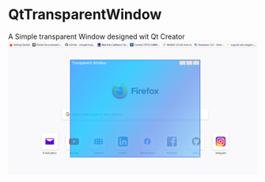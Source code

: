 # QtTransparentWindow
A Simple transparent Window designed wit Qt Creator
![alt text](tw.png?raw=true)
